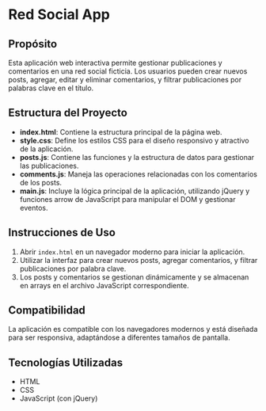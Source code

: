 # Red Social App

## Propósito
Esta aplicación web interactiva permite gestionar publicaciones y comentarios en una red social ficticia. Los usuarios pueden crear nuevos posts, agregar, editar y eliminar comentarios, y filtrar publicaciones por palabras clave en el título.

## Estructura del Proyecto

- **index.html**: Contiene la estructura principal de la página web.
- **style.css**: Define los estilos CSS para el diseño responsivo y atractivo de la aplicación.
- **posts.js**: Contiene las funciones y la estructura de datos para gestionar las publicaciones.
- **comments.js**: Maneja las operaciones relacionadas con los comentarios de los posts.
- **main.js**: Incluye la lógica principal de la aplicación, utilizando jQuery y funciones arrow de JavaScript para manipular el DOM y gestionar eventos.

## Instrucciones de Uso

1. Abrir `index.html` en un navegador moderno para iniciar la aplicación.
2. Utilizar la interfaz para crear nuevos posts, agregar comentarios, y filtrar publicaciones por palabra clave.
3. Los posts y comentarios se gestionan dinámicamente y se almacenan en arrays en el archivo JavaScript correspondiente.

## Compatibilidad
La aplicación es compatible con los navegadores modernos y está diseñada para ser responsiva, adaptándose a diferentes tamaños de pantalla.

## Tecnologías Utilizadas

- HTML
- CSS
- JavaScript (con jQuery)


